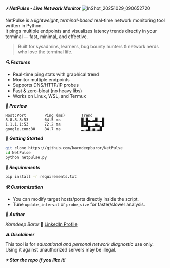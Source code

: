 
***⚡ NetPulse - Live Network Monitor***
![InShot_20251029_090652720](https://github.com/user-attachments/assets/7cbe5cfd-d4af-40fb-8df3-562ede3ca837)

NetPulse is a *lightweight*, *terminal-based* real-time network monitoring tool written in Python.  
It pings multiple endpoints and visualizes latency trends directly in your terminal — fast, minimal, and effective.

> Built for sysadmins, learners, bug bounty hunters & network nerds who love the terminal life.


***🔍 Features***

- Real-time ping stats with graphical trend
- Monitor multiple endpoints
- Supports DNS/HTTP/IP probes
- Fast & zero-bloat (no heavy libs)
- Works on Linux, WSL, and Termux


***📸 Preview***

```
Host:Port        Ping (ms)       Trend
8.8.8.8:53       64.5 ms         █▁█▃▂▃█▁▂█
1.1.1.1:53       72.2 ms         █▃█▂▁▂▅▃▁█
google.com:80    84.7 ms         ▂▁▃█▁▅▁▃█
```


***🚀 Getting Started***

```bash
git clone https://github.com/karndeepbaror/NetPulse
cd NetPulse
python netpulse.py
```

***🔧 Requirements***

```bash
pip install -r requirements.txt
```

***🛠 Customization***

- You can modify target hosts/ports directly inside the script.
- Tune `update_interval` or `probe_size` for faster/slower analysis.


***👤 Author***

*Karndeep Baror*
🔗 [LinkedIn Profile](https://www.linkedin.com/in/karndeepbaror)


***⚠️ Disclaimer***

This tool is for *educational and personal network diagnostic* use only.  
Using it against unauthorized servers may be illegal.


***_⭐ Star the repo if you like it!_***
